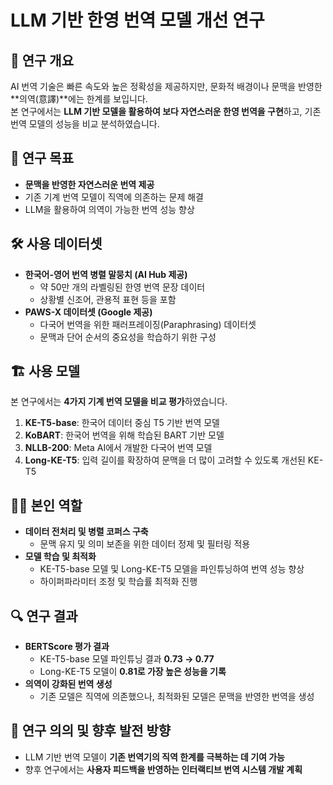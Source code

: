 # LLM 기반 한영 번역 모델 개선 연구

## 📖 연구 개요

AI 번역 기술은 빠른 속도와 높은 정확성을 제공하지만, 문화적 배경이나 문맥을 반영한 **의역(意譯)**에는 한계를 보입니다.  
본 연구에서는 **LLM 기반 모델을 활용하여 보다 자연스러운 한영 번역을 구현**하고, 기존 번역 모델의 성능을 비교 분석하였습니다.

## 🎯 연구 목표

- **문맥을 반영한 자연스러운 번역 제공**
- 기존 기계 번역 모델이 직역에 의존하는 문제 해결
- LLM을 활용하여 의역이 가능한 번역 성능 향상

## 🛠 사용 데이터셋

- **한국어-영어 번역 병렬 말뭉치 (AI Hub 제공)**
  - 약 50만 개의 라벨링된 한영 번역 문장 데이터
  - 상황별 신조어, 관용적 표현 등을 포함
- **PAWS-X 데이터셋 (Google 제공)**
  - 다국어 번역을 위한 패러프레이징(Paraphrasing) 데이터셋
  - 문맥과 단어 순서의 중요성을 학습하기 위한 구성

## 🏗️ 사용 모델

본 연구에서는 **4가지 기계 번역 모델을 비교 평가**하였습니다.

1. **KE-T5-base**: 한국어 데이터 중심 T5 기반 번역 모델
2. **KoBART**: 한국어 번역을 위해 학습된 BART 기반 모델
3. **NLLB-200**: Meta AI에서 개발한 다국어 번역 모델
4. **Long-KE-T5**: 입력 길이를 확장하여 문맥을 더 많이 고려할 수 있도록 개선된 KE-T5

## 🧑‍💻 본인 역할

- **데이터 전처리 및 병렬 코퍼스 구축**
  - 문맥 유지 및 의미 보존을 위한 데이터 정제 및 필터링 적용
- **모델 학습 및 최적화**
  - KE-T5-base 모델 및 Long-KE-T5 모델을 파인튜닝하여 번역 성능 향상
  - 하이퍼파라미터 조정 및 학습률 최적화 진행
    
## 🔍 연구 결과

- **BERTScore 평가 결과**
  - KE-T5-base 모델 파인튜닝 결과 **0.73 → 0.77**
  - Long-KE-T5 모델이 **0.81로 가장 높은 성능을 기록**
- **의역이 강화된 번역 생성**
  - 기존 모델은 직역에 의존했으나, 최적화된 모델은 문맥을 반영한 번역을 생성

## 📌 연구 의의 및 향후 발전 방향

- LLM 기반 번역 모델이 **기존 번역기의 직역 한계를 극복하는 데 기여 가능**
- 향후 연구에서는 **사용자 피드백을 반영하는 인터랙티브 번역 시스템 개발 계획**
